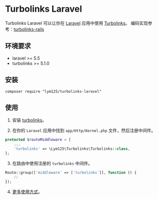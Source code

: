 # Turbolinks Laravel

Turbolinks Laravel 可以让你在 [Laravel](https://laravel.com) 应用中使用 [Turbolinks](https://github.com/turbolinks/turbolinks)。 编码实现参考：[turbolinks-rails](https://github.com/turbolinks/turbolinks-rails)

## 环境要求

* laravel >= 5.5
* turbolinks >= 5.1.0

## 安装

```
composer require "lym125/turbolinks-laravel"
```

## 使用

1. 安装 [turbolinks](https://github.com/turbolinks/turbolinks/tree/v5.1.0)。

2. 在你的 `Laravel` 应用中找到 `app/Http/Kernel.php` 文件，然后注册中间件。

```php
protected $routeMiddleware = [
    ...
    'turbolinks' => \Lym125\Turbolinks\Turbolinks::class,
];
```

3. 在路由中使用注册的 `turbolinks` 中间件。

```php
Route::group(['middleware' => ['turbolinks']], function () {
    //
});
```

4. [更多使用方式](https://laravel.com/docs/5.6/middleware)。